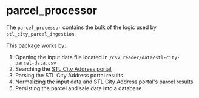# parcel_processor

The `parcel_processor` contains the bulk of the logic used by `stl_city_parcel_ingestion`.

This package works by:

1. Opening the input data file located in `/csv_reader/data/stl-city-parcel-data.csv`
2. Searching the [STL City Address portal](https://www.stlouis-mo.gov/data/address-Search/index.cfm),
3. Parsing the STL City Address portal results
4. Normalizing the input data and STL City Address portal's parcel results
5. Persisting the parcel and sale data into a database
